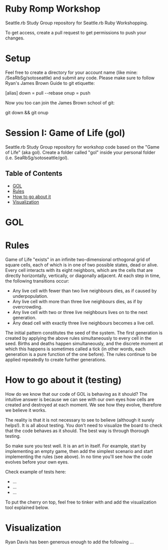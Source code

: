 # Ruby Romp Workshop

Seattle.rb Study Group repository for Seattle.rb Ruby Workshopping.

To get access, create a pull request to get permissions to push your changes.

Setup
=====

Feel free to create a directory for your account name (like mine: /SeaRbSg/sotoseattle) and submit any code. Please make sure to follow Ryan's James Brown Guide to git etiquette:

[alias]
down = pull --rebase
onup = push

Now you too can join the James Brown school of git:

git down && git onup

Session I: Game of Life (gol)
=============================

Seattle.rb Study Group repository for workshop code based on the "Game of Life" (aka gol). Create a folder called "gol" inside your personal folder (i.e. SeaRbSg/sotoseattle/gol).

Table of Contents
-----------------

- [GOL](#gol)
- [Rules](#rules)
- [How to go about it](#how-to-go-about-it)
- [Visualization](#visualization)

GOL
===


Rules
=====

Game of Life "exists" in an infinite two-dimensional orthogonal grid of square cells, each of which is in one of two possible states, dead or alive. Every cell interacts with its eight neighbors, which are the cells that are directly horizontally, vertically, or diagonally adjacent. At each step in time, the following transitions occur:

- Any live cell with fewer than two live neighbours dies, as if caused by underpopulation.
- Any live cell with more than three live neighbours dies, as if by overcrowding.
- Any live cell with two or three live neighbours lives on to the next generation.
- Any dead cell with exactly three live neighbours becomes a live cell.

The initial pattern constitutes the seed of the system. The first generation is created by applying the above rules simultaneously to every cell in the seed. Births and deaths happen simultaneously, and the discrete moment at which this happens is sometimes called a tick (in other words, each generation is a pure function of the one before). The rules continue to be applied repeatedly to create further generations.

How to go about it (testing)
============================

How do we know that our code of GOL is behaving as it should? The intuitive answer is because we can see with our own eyes how cells are created and destroyed at each moment. We see how they evolve, therefore we believe it works.

The reality is that it is not necessary to see to believe (although it surely helps!). It is all about testing. You don't need to visualize the board to check that the code behaves as it should. The best way is through thorough testing.

So make sure you test well. It is an art in itself. For example, start by implementing an empty game, then add the simplest scenario and start implementing the rules (see above). In no time you'll see how the code evolves before your own eyes.

Check example of tests here:
  - ...
  - ...
  - ...

To put the cherry on top, feel free to tinker with and add the visualization tool explained below.


Visualization
=============

Ryan Davis has been generous enough to add the following ...

